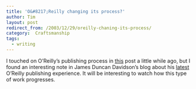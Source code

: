 ```yaml
---
title: 'O&#8217;Reilly changing its process?'
author: Tim
layout: post
redirect_from: /2003/12/29/oreilly-chaning-its-process/
category:  Craftsmanship
tags:
  - writing
---
```

I touched on O&#8217;Reilly&#8217;s publishing process in [this][1] post a little while ago, but I found an interesting note in James Duncan Davidson&#8217;s blog about his [latest][2] O&#8217;Reilly publishing experience. It will be interesting to watch how this type of work progresses.

 [1]: http://timshadel.com/blog/2003/12/19/just-what-the-doc-ordered/
 [2]: http://x180.net/Blog/RunPanther/ToPress.html
